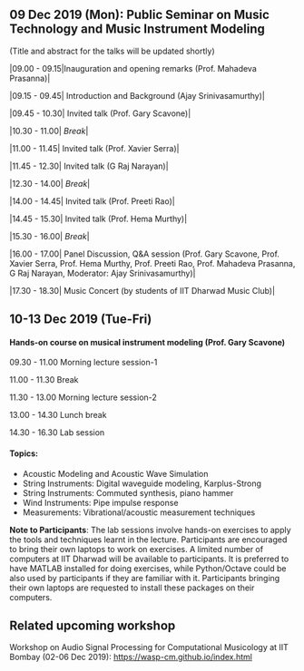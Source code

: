 ## 09 Dec 2019 (Mon): Public Seminar on Music Technology and Music Instrument Modeling

(Title and abstract for the talks will be updated shortly)




|09.00 - 09.15|Inauguration and opening remarks (Prof. Mahadeva Prasanna)|

|09.15 - 09.45|	Introduction and Background (Ajay Srinivasamurthy)|

|09.45 - 10.30|	Invited talk (Prof. Gary Scavone)|

|10.30 - 11.00|	_Break_|

|11.00 - 11.45|		Invited talk (Prof. Xavier Serra)|

|11.45 - 12.30|		Invited talk (G Raj Narayan)|

|12.30 - 14.00|		_Break_|

|14.00 - 14.45| 	Invited talk (Prof. Preeti Rao)|

|14.45 - 15.30|		Invited talk (Prof. Hema Murthy)|

|15.30 - 16.00| _Break_|

|16.00 - 17.00| Panel Discussion, Q&A session (Prof. Gary Scavone, Prof. Xavier Serra, Prof. Hema Murthy, Prof. Preeti Rao, Prof. Mahadeva Prasanna, G Raj Narayan, Moderator: Ajay Srinivasamurthy)|

|17.30 - 18.30|		Music Concert (by students of IIT Dharwad Music Club)|

## 10-13 Dec 2019 (Tue-Fri)
#### Hands-on course on musical instrument modeling (Prof. Gary Scavone)

09.30 - 11.00   Morning lecture session-1

11.00 - 11.30 	Break

11.30 - 13.00		Morning lecture session-2

13.00 - 14.30		Lunch break

14.30 - 16.30		Lab session

#### Topics:
* Acoustic Modeling and Acoustic Wave Simulation
* String Instruments: Digital waveguide modeling, Karplus-Strong
* String Instruments: Commuted synthesis, piano hammer
* Wind Instruments: Pipe impulse response
* Measurements: Vibrational/acoustic measurement techniques

**Note to Participants**: The lab sessions involve hands-on exercises to apply the tools and techniques learnt in the lecture. Participants are encouraged to bring their own laptops to work on exercises. A limited number of computers at IIT Dharwad will be available to participants. It is preferred to have MATLAB installed for doing exercises, while Python/Octave could be also used by participants if they are familiar with it. Participants bringing their own laptops are requested to install these packages on their computers. 

## Related upcoming workshop
Workshop on Audio Signal Processing for Computational Musicology at IIT Bombay (02-06 Dec 2019): https://wasp-cm.github.io/index.html

